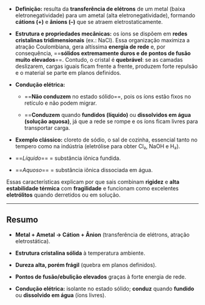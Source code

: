 - **Definição:** resulta da **transferência de elétrons** de um metal (baixa eletronegatividade) para um ametal (alta eletronegatividade), formando **cátions (+)** e **ânions (–)** que se atraem eletrostaticamente.
    
- **Estrutura e propriedades mecânicas:** os íons se dispõem em **redes cristalinas tridimensionais** (ex.: NaCl). Essa organização maximiza a atração Coulombiana, gera altíssima **energia de rede** e, por consequência, ==**sólidos extremamente duros e de pontos de fusão muito elevados**==. Contudo, o cristal é **quebrável**: se as camadas deslizarem, cargas iguais ficam frente a frente, produzem forte repulsão e o material se parte em planos definidos.
    
- **Condução elétrica:**
    
    - ==**Não conduzem** no estado sólido==, pois os íons estão fixos no retículo e não podem migrar.
        
    - ==**Conduzem** quando **fundidos (líquido)** ou **dissolvidos em água (solução aquosa)**, já que a rede se rompe e os íons ficam livres para transportar carga.
        
- **Exemplo clássico:** cloreto de sódio, o sal de cozinha, essencial tanto no tempero como na indústria (eletrólise para obter Cl₂, NaOH e H₂).
    
- ==_Líquido_== = substância iônica fundida.
    
- ==_Aquoso_== = substância iônica dissociada em água.
    

Essas características explicam por que sais combinam **rigidez** e **alta estabilidade térmica** com **fragilidade** e funcionam como excelentes **eletrólitos** quando derretidos ou em solução.

---
## Resumo

- **Metal + Ametal → Cátion + Ânion** (transferência de elétrons, atração eletrostática).
    
- **Estrutura cristalina sólida** à temperatura ambiente.
    
- **Dureza alta, porém frágil** (quebra em planos definidos).
    
- **Pontos de fusão/ebulição elevados** graças à forte energia de rede.
    
- **Condução elétrica:** isolante no estado sólido; **conduz** quando **fundido** ou **dissolvido em água** (íons livres).
